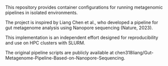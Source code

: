 This repository provides container configurations for running metagenomic pipelines in isolated environments.

The project is inspired by Liang Chen et al., who developed a pipeline for gut metagenome analysis using Nanopore sequencing (Nature, 2023).

This implementation is an independent effort designed for reproducibility and use on HPC clusters with SLURM.

The original pipeline scripts are publicly available at chen318liang/Gut-Metagenome-Pipeline-Based-on-Nanopore-Sequencing.


